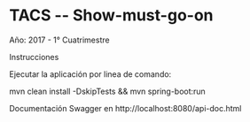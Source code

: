 # TACS -- Show-must-go-on

Año: 2017 - 1° Cuatrimestre

Instrucciones

Ejecutar la aplicación por linea de comando:

mvn clean install -DskipTests && mvn spring-boot:run

Documentación Swagger en http://localhost:8080/api-doc.html